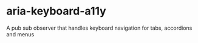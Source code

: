 # aria-keyboard-a11y
A pub sub observer that handles keyboard navigation for tabs, accordions and menus
